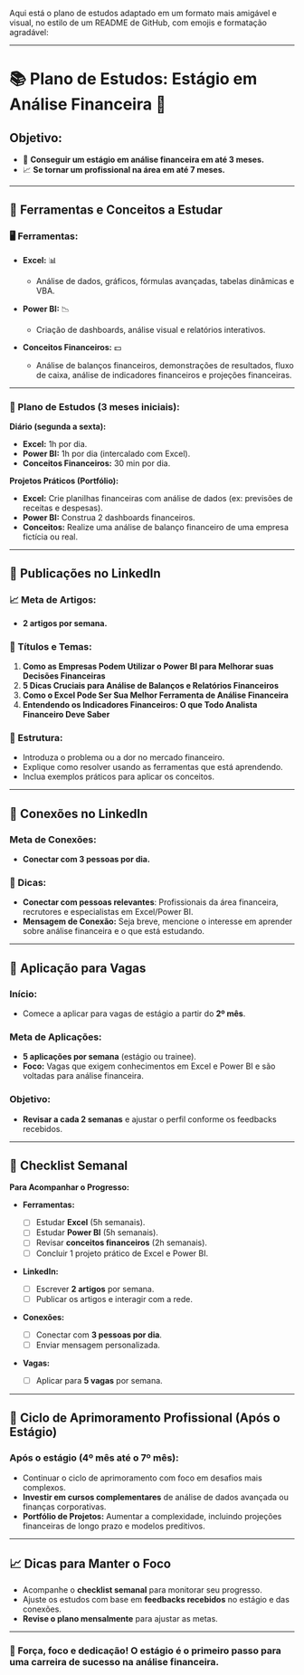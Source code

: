 Aqui está o plano de estudos adaptado em um formato mais amigável e visual, no estilo de um README de GitHub, com emojis e formatação agradável:

---

# 📚 **Plano de Estudos: Estágio em Análise Financeira** 💼

## **Objetivo:**

* 🚀 **Conseguir um estágio em análise financeira em até 3 meses.**
* 📈 **Se tornar um profissional na área em até 7 meses.**

---

## **🔧 Ferramentas e Conceitos a Estudar**

### **🖥️ Ferramentas:**

* **Excel:** 📊

  * Análise de dados, gráficos, fórmulas avançadas, tabelas dinâmicas e VBA.
* **Power BI:** 📉

  * Criação de dashboards, análise visual e relatórios interativos.
* **Conceitos Financeiros:** 💵

  * Análise de balanços financeiros, demonstrações de resultados, fluxo de caixa, análise de indicadores financeiros e projeções financeiras.

---

### **📅 Plano de Estudos (3 meses iniciais):**

**Diário (segunda a sexta):**

* **Excel:** 1h por dia.
* **Power BI:** 1h por dia (intercalado com Excel).
* **Conceitos Financeiros:** 30 min por dia.

**Projetos Práticos (Portfólio):**

* **Excel:** Crie planilhas financeiras com análise de dados (ex: previsões de receitas e despesas).
* **Power BI:** Construa 2 dashboards financeiros.
* **Conceitos:** Realize uma análise de balanço financeiro de uma empresa fictícia ou real.

---

## **📝 Publicações no LinkedIn**

### **📈 Meta de Artigos:**

* **2 artigos por semana.**

### **📝 Títulos e Temas:**

1. **Como as Empresas Podem Utilizar o Power BI para Melhorar suas Decisões Financeiras**
2. **5 Dicas Cruciais para Análise de Balanços e Relatórios Financeiros**
3. **Como o Excel Pode Ser Sua Melhor Ferramenta de Análise Financeira**
4. **Entendendo os Indicadores Financeiros: O que Todo Analista Financeiro Deve Saber**

### **🌟 Estrutura:**

* Introduza o problema ou a dor no mercado financeiro.
* Explique como resolver usando as ferramentas que está aprendendo.
* Inclua exemplos práticos para aplicar os conceitos.

---

## **🔗 Conexões no LinkedIn**

### **Meta de Conexões:**

* **Conectar com 3 pessoas por dia.**

### **💬 Dicas:**

* **Conectar com pessoas relevantes**: Profissionais da área financeira, recrutores e especialistas em Excel/Power BI.
* **Mensagem de Conexão:** Seja breve, mencione o interesse em aprender sobre análise financeira e o que está estudando.

---

## **📑 Aplicação para Vagas**

### **Início:**

* Comece a aplicar para vagas de estágio a partir do **2º mês**.

### **Meta de Aplicações:**

* **5 aplicações por semana** (estágio ou trainee).
* **Foco:** Vagas que exigem conhecimentos em Excel e Power BI e são voltadas para análise financeira.

### **Objetivo:**

* **Revisar a cada 2 semanas** e ajustar o perfil conforme os feedbacks recebidos.

---

## **📅 Checklist Semanal**

**Para Acompanhar o Progresso:**

* **Ferramentas:**

  * [ ] Estudar **Excel** (5h semanais).
  * [ ] Estudar **Power BI** (5h semanais).
  * [ ] Revisar **conceitos financeiros** (2h semanais).
  * [ ] Concluir 1 projeto prático de Excel e Power BI.

* **LinkedIn:**

  * [ ] Escrever **2 artigos** por semana.
  * [ ] Publicar os artigos e interagir com a rede.

* **Conexões:**

  * [ ] Conectar com **3 pessoas por dia**.
  * [ ] Enviar mensagem personalizada.

* **Vagas:**

  * [ ] Aplicar para **5 vagas** por semana.

---

## **📆 Ciclo de Aprimoramento Profissional (Após o Estágio)**

### **Após o estágio (4º mês até o 7º mês):**

* Continuar o ciclo de aprimoramento com foco em desafios mais complexos.
* **Investir em cursos complementares** de análise de dados avançada ou finanças corporativas.
* **Portfólio de Projetos:** Aumentar a complexidade, incluindo projeções financeiras de longo prazo e modelos preditivos.

---

## **📈 Dicas para Manter o Foco**

* Acompanhe o **checklist semanal** para monitorar seu progresso.
* Ajuste os estudos com base em **feedbacks recebidos** no estágio e das conexões.
* **Revise o plano mensalmente** para ajustar as metas.

---

### **💪 Força, foco e dedicação! O estágio é o primeiro passo para uma carreira de sucesso na análise financeira.**
